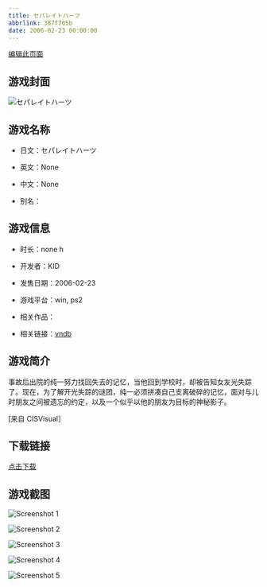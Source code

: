 ```yaml
---
title: セパレイトハーツ
abbrlink: 387f705b
date: 2006-02-23 00:00:00
---
```

[编辑此页面](https://github.com/ACG-3/ADV3-source/blob/main/source/_posts/%E3%82%BB%E3%83%91%E3%83%AC%E3%82%A4%E3%83%88%E3%83%8F%E3%83%BC%E3%83%84.md)

## 游戏封面

![セパレイトハーツ](https://pan.timero.xyz/d/onedrive/img_lib_001/%E3%82%BB%E3%83%91%E3%83%AC%E3%82%A4%E3%83%88%E3%83%8F%E3%83%BC%E3%83%84_cover.avif)


## 游戏名称

- 日文：セパレイトハーツ
- 英文：None
- 中文：None

- 别名：


## 游戏信息

- 时长：none h
- 开发者：KID
- 发售日期：2006-02-23
- 游戏平台：win, ps2
- 相关作品：

- 相关链接：[vndb](https://vndb.org/v27)


## 游戏简介

事故后出院的纯一努力找回失去的记忆，当他回到学校时，却被告知女友光失踪了。现在，为了解开光失踪的谜团，纯一必须拼凑自己支离破碎的记忆，面对与儿时朋友之间被遗忘的约定，以及一个似乎以他的朋友为目标的神秘影子。

[来自 CISVisual］


## 下载链接

[点击下载](https://pan.timero.xyz/onedrive/adv_lib_001/%E3%82%BB%E3%83%91%E3%83%AC%E3%82%A4%E3%83%88%E3%83%8F%E3%83%BC%E3%83%84)


## 游戏截图


![Screenshot 1](https://pan.timero.xyz/d/onedrive/img_lib_001/%E3%82%BB%E3%83%91%E3%83%AC%E3%82%A4%E3%83%88%E3%83%8F%E3%83%BC%E3%83%84_Screenshot_1.avif)

![Screenshot 2](https://pan.timero.xyz/d/onedrive/img_lib_001/%E3%82%BB%E3%83%91%E3%83%AC%E3%82%A4%E3%83%88%E3%83%8F%E3%83%BC%E3%83%84_Screenshot_2.avif)

![Screenshot 3](https://pan.timero.xyz/d/onedrive/img_lib_001/%E3%82%BB%E3%83%91%E3%83%AC%E3%82%A4%E3%83%88%E3%83%8F%E3%83%BC%E3%83%84_Screenshot_3.avif)

![Screenshot 4](https://pan.timero.xyz/d/onedrive/img_lib_001/%E3%82%BB%E3%83%91%E3%83%AC%E3%82%A4%E3%83%88%E3%83%8F%E3%83%BC%E3%83%84_Screenshot_4.avif)

![Screenshot 5](https://pan.timero.xyz/d/onedrive/img_lib_001/%E3%82%BB%E3%83%91%E3%83%AC%E3%82%A4%E3%83%88%E3%83%8F%E3%83%BC%E3%83%84_Screenshot_5.avif)

